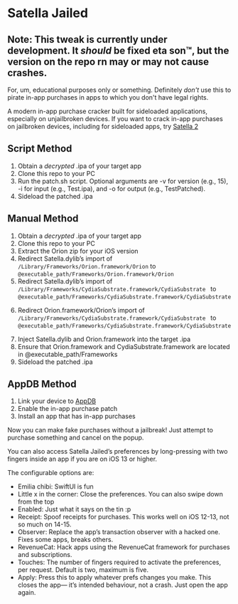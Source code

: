 # Satella Jailed

## Note: This tweak is currently under development. It *should* be fixed eta son™️, but the version on the repo rn may or may not cause crashes.

For, um, educational purposes only or something. Definitely *don't* use this to pirate in-app purchases in apps to which you don't have legal rights.

A modern in-app purchase cracker built for sideloaded applications, especially on unjailbroken devices. If you want to crack in-app purchases on jailbroken devices, including for sideloaded apps, try [Satella 2][1]

## Script Method

1. Obtain a *decrypted* .ipa of your target app
2. Clone this repo to your PC
3. Run the patch.sh script. Optional arguments are  -v for version (e.g., 15), -i for input (e.g., Test.ipa),  and -o for output (e.g., TestPatched).
4. Sideload the patched .ipa

## Manual Method

1. Obtain a *decrypted* .ipa of your target app
2. Clone this repo to your PC
3. Extract the Orion zip for your iOS version
4. Redirect Satella.dylib’s import of `/Library/Frameworks/Orion.framework/Orion` to `@executable_path/Frameworks/Orion.framework/Orion`
5. Redirect Satella.dylib’s import of `/Library/Frameworks/CydiaSubstrate.framework/CydiaSubstrate ` to `@executable_path/Frameworks/CydiaSubstrate.framework/CydiaSubstrate `
6. Redirect Orion.framework/Orion’s import of `/Library/Frameworks/CydiaSubstrate.framework/CydiaSubstrate ` to `@executable_path/Frameworks/CydiaSubstrate.framework/CydiaSubstrate `
7. Inject Satella.dylib and Orion.framework into the target .ipa
8. Ensure that Orion.framework and CydiaSubstrate.framework are located in @executable\_path/Frameworks
9. Sideload the patched .ipa

## AppDB Method

1. Link your device to [AppDB][2] 
2. Enable the in-app purchase patch
3. Install an app that has in-app purchases

Now you can make fake purchases without a jailbreak! Just attempt to purchase something and cancel on the popup. 

You can also access Satella Jailed’s preferences by long-pressing with two fingers inside an app if you are on iOS 13 or higher.

The configurable options are:
- Emilia chibi: SwiftUI is fun
- Little x in the corner: Close the preferences. You can also swipe down from the top
- Enabled: Just what it says on the tin :p
- Receipt: Spoof receipts for purchases. This works well on iOS 12-13, not so much on 14-15.
- Observer: Replace the app’s transaction observer with a hacked one. Fixes some apps, breaks others.
- RevenueCat: Hack apps using the RevenueCat framework for purchases and subscriptions.
- Touches: The number of fingers required to activate the preferences, per request. Default is two, maximum is five.
- Apply: Press this to apply whatever prefs changes you make. This closes the app— it’s intended behaviour, not a crash. Just open the app again.

[1]:	https://github.com/Paisseon/Satella2
[2]:	https://appdb.to/?ref=cb9904cc802fa5380a7aa4c35fe0d0c1